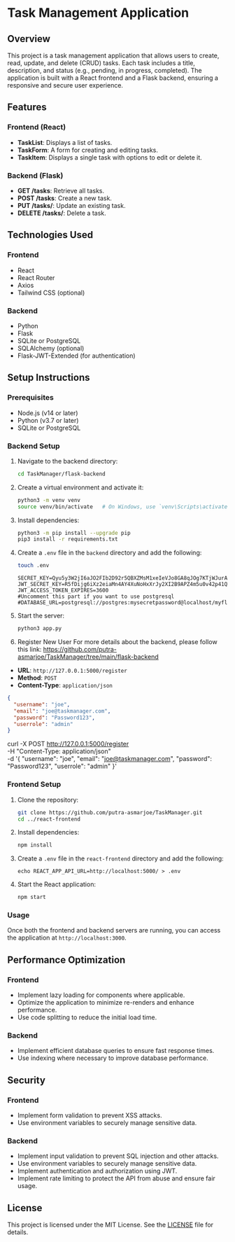 # Task Management Application

## Overview

This project is a task management application that allows users to create, read, update, and delete (CRUD) tasks. Each task includes a title, description, and status (e.g., pending, in progress, completed). The application is built with a React frontend and a Flask backend, ensuring a responsive and secure user experience.

## Features

### Frontend (React)
- **TaskList**: Displays a list of tasks.
- **TaskForm**: A form for creating and editing tasks.
- **TaskItem**: Displays a single task with options to edit or delete it.

### Backend (Flask)
- **GET /tasks**: Retrieve all tasks.
- **POST /tasks**: Create a new task.
- **PUT /tasks/<id>**: Update an existing task.
- **DELETE /tasks/<id>**: Delete a task.

## Technologies Used

### Frontend
- React
- React Router
- Axios
- Tailwind CSS (optional)

### Backend
- Python
- Flask
- SQLite or PostgreSQL
- SQLAlchemy (optional)
- Flask-JWT-Extended (for authentication)

## Setup Instructions

### Prerequisites
- Node.js (v14 or later)
- Python (v3.7 or later)
- SQLite or PostgreSQL

### Backend Setup

1. Navigate to the backend directory:
    ```bash
    cd TaskManager/flask-backend
    ```

2. Create a virtual environment and activate it:
    ```bash
    python3 -m venv venv
    source venv/bin/activate   # On Windows, use `venv\Scripts\activate`
    ```

3. Install dependencies:
    ```bash
    python3 -m pip install --upgrade pip
    pip3 install -r requirements.txt
    ```

4. Create a `.env` file in the `backend` directory and add the following:
    ```bash
    touch .env
    ```
    ```env
    SECRET_KEY=Qyu5y3W2jI6aJO2FIb2D92r5QBXZMsM1xeIeVJo8GA8qJOg7KTjWJurAtph7nUVY
    JWT_SECRET_KEY=R5fDijg6iXz2eiaMn4AY4XuNoHxXrJy2XI2B9APZ4m5u0v42p41QTJY39fzIxLZf
    JWT_ACCESS_TOKEN_EXPIRES=3600
    #Uncomment this part if you want to use postgresql
    #DATABASE_URL=postgresql://postgres:mysecretpassword@localhost/myflaskdb
    ```


5. Start the server:
    ```bash
    python3 app.py
    ```
6. Register New User 
For more details about the backend, please follow this link: https://github.com/putra-asmarjoe/TaskManager/tree/main/flask-backend
- **URL**: `http://127.0.0.1:5000/register`
- **Method**: `POST`
- **Content-Type**: `application/json`
 

```json
{
  "username": "joe",
  "email": "joe@taskmanager.com",
  "password": "Password123",
  "userrole": "admin"
}
```

curl -X POST http://127.0.0.1:5000/register \
-H "Content-Type: application/json" \
-d '{
  "username": "joe",
  "email": "joe@taskmanager.com",
  "password": "Password123",
  "userrole": "admin"
}'

### Frontend Setup

1. Clone the repository:
    ```bash
    git clone https://github.com/putra-asmarjoe/TaskManager.git
    cd ../react-frontend
    ```

2. Install dependencies:
    ```bash
    npm install
    ```

3. Create a `.env` file in the `react-frontend` directory and add the following:
    ```env
    echo REACT_APP_API_URL=http://localhost:5000/ > .env
    ```

4. Start the React application:
    ```bash
    npm start
    ```
    
### Usage

Once both the frontend and backend servers are running, you can access the application at `http://localhost:3000`.

## Performance Optimization

### Frontend
- Implement lazy loading for components where applicable.
- Optimize the application to minimize re-renders and enhance performance.
- Use code splitting to reduce the initial load time.

### Backend
- Implement efficient database queries to ensure fast response times.
- Use indexing where necessary to improve database performance.

## Security

### Frontend
- Implement form validation to prevent XSS attacks.
- Use environment variables to securely manage sensitive data.

### Backend
- Implement input validation to prevent SQL injection and other attacks.
- Use environment variables to securely manage sensitive data.
- Implement authentication and authorization using JWT.
- Implement rate limiting to protect the API from abuse and ensure fair usage.

## License

This project is licensed under the MIT License. See the [LICENSE](LICENSE) file for details.
